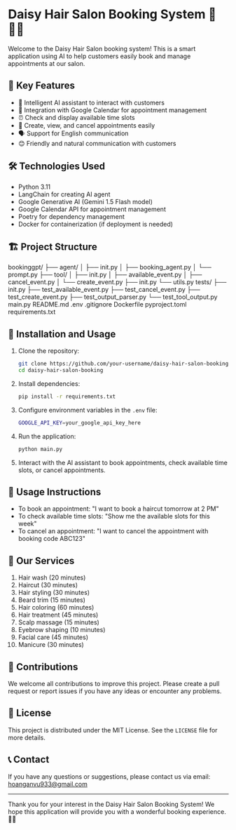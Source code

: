 # Daisy Hair Salon Booking System 🌼💇‍♀️

Welcome to the Daisy Hair Salon booking system! This is a smart application using AI to help customers easily book and manage appointments at our salon.

## 🌟 Key Features

- 🤖 Intelligent AI assistant to interact with customers
- 📅 Integration with Google Calendar for appointment management
- ⏰ Check and display available time slots
- 📝 Create, view, and cancel appointments easily
- 🗣️ Support for English communication
- 😊 Friendly and natural communication with customers

## 🛠️ Technologies Used

- Python 3.11
- LangChain for creating AI agent
- Google Generative AI (Gemini 1.5 Flash model)
- Google Calendar API for appointment management
- Poetry for dependency management
- Docker for containerization (if deployment is needed)

## 🏗️ Project Structure

bookinggpt/
├── agent/
│ ├── init.py
│ ├── booking_agent.py
│ └── prompt.py
├── tool/
│ ├── init.py
│ ├── available_event.py
│ ├── cancel_event.py
│ └── create_event.py
├── init.py
└── utils.py
tests/
├── init.py
├── test_available_event.py
├── test_cancel_event.py
├── test_create_event.py
├── test_output_parser.py
└── test_tool_output.py
main.py
README.md
.env
.gitignore
Dockerfile
pyproject.toml
requirements.txt

## 🚀 Installation and Usage

1. Clone the repository:
   ```bash
   git clone https://github.com/your-username/daisy-hair-salon-booking.git
   cd daisy-hair-salon-booking
   ```

2. Install dependencies:
   ```bash
   pip install -r requirements.txt
   ```

3. Configure environment variables in the `.env` file:
   ```bash
   GOOGLE_API_KEY=your_google_api_key_here
   ```

4. Run the application:
   ```bash
   python main.py
   ```

5. Interact with the AI assistant to book appointments, check available time slots, or cancel appointments.

## 📝 Usage Instructions

- To book an appointment: "I want to book a haircut tomorrow at 2 PM"
- To check available time slots: "Show me the available slots for this week"
- To cancel an appointment: "I want to cancel the appointment with booking code ABC123"

## 💈 Our Services

1. Hair wash (20 minutes)
2. Haircut (30 minutes)
3. Hair styling (30 minutes)
4. Beard trim (15 minutes)
5. Hair coloring (60 minutes)
6. Hair treatment (45 minutes)
7. Scalp massage (15 minutes)
8. Eyebrow shaping (10 minutes)
9. Facial care (45 minutes)
10. Manicure (30 minutes)

## 🤝 Contributions

We welcome all contributions to improve this project. Please create a pull request or report issues if you have any ideas or encounter any problems.

## 📄 License

This project is distributed under the MIT License. See the `LICENSE` file for more details.

## 📞 Contact

If you have any questions or suggestions, please contact us via email: hoanganvu933@gmail.com

---

Thank you for your interest in the Daisy Hair Salon Booking System! We hope this application will provide you with a wonderful booking experience. 💖✨